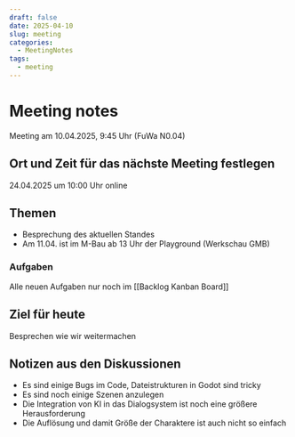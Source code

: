 ```yaml
---
draft: false
date: 2025-04-10
slug: meeting
categories:
  - MeetingNotes
tags:
  - meeting
---
```



# Meeting notes

Meeting am 10.04.2025, 9:45 Uhr (FuWa N0.04)


## Ort und Zeit für das nächste Meeting festlegen

24.04.2025 um 10:00 Uhr online
## Themen
- Besprechung des aktuellen Standes
- Am 11.04. ist im M-Bau ab 13 Uhr der Playground (Werkschau GMB)

### Aufgaben
Alle neuen Aufgaben nur noch im [[Backlog Kanban Board]]

## Ziel für heute
Besprechen wie wir weitermachen

## Notizen aus den Diskussionen
- Es sind einige Bugs im Code, Dateistrukturen in Godot sind tricky
- Es sind noch einige Szenen anzulegen
- Die Integration von KI in das Dialogsystem ist noch eine größere Herausforderung
- Die Auflösung und damit Größe der Charaktere ist auch nicht so einfach






